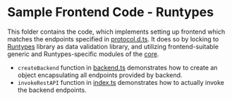 # Sample Frontend Code - Runtypes
This folder contains the code, which implements setting up frontend which matches the endpoints specified in [protocol.d.ts](../../protocol.d.ts).
It does so by locking to [Runtypes](https://github.com/pelotom/runtypes) library as data validation library, and utilizing frontend-suitable generic and Runtypes-specific modules of the [core](../../api/).

- `createBackend` function in [backend.ts](./backend.ts) demonstrates how to create an object encapsulating all endpoints provided by backend.
- `invokeRestAPI` function in [index.ts](./index.ts) demonstrates how to actually invoke the backend endpoints.
